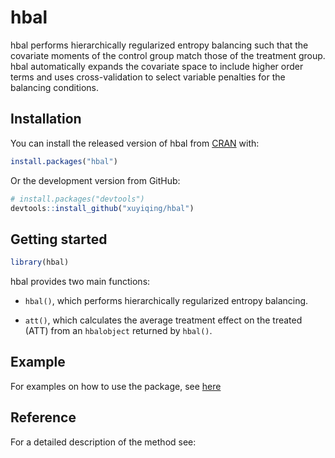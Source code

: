 
<!-- README.md is generated from README.Rmd. Please edit that file -->

# hbal

<!-- badges: start -->

<!-- badges: end -->

hbal performs hierarchically regularized entropy balancing such that the
covariate moments of the control group match those of the treatment
group. hbal automatically expands the covariate space to include higher
order terms and uses cross-validation to select variable penalties for
the balancing conditions.

## Installation

You can install the released version of hbal from
[CRAN](https://CRAN.R-project.org) with:

``` r
install.packages("hbal")
```

Or the development version from GitHub:

``` r
# install.packages("devtools")
devtools::install_github("xuyiqing/hbal")
```

## Getting started

``` r
library(hbal)
```

hbal provides two main functions:

  - `hbal()`, which performs hierarchically regularized entropy
    balancing.

  - `att()`, which calculates the average treatment effect on the
    treated (ATT) from an `hbalobject` returned by `hbal()`.

## Example

For examples on how to use the package, see
[here](https://github.com/xuyiqing/hbal)

## Reference

For a detailed description of the method see:
